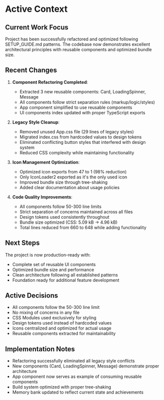 # Active Context

## Current Work Focus
Project has been successfully refactored and optimized following SETUP_GUIDE.md patterns. The codebase now demonstrates excellent architectural principles with reusable components and optimized bundle size.

## Recent Changes
1. **Component Refactoring Completed**:
   - Extracted 3 new reusable components: Card, LoadingSpinner, Message
   - All components follow strict separation rules (markup/logic/styles)
   - App component simplified to use reusable components
   - UI components index updated with proper TypeScript exports

2. **Legacy Style Cleanup**:
   - Removed unused App.css file (29 lines of legacy styles)
   - Migrated index.css from hardcoded values to design tokens
   - Eliminated conflicting button styles that interfered with design system
   - Reduced CSS complexity while maintaining functionality

3. **Icon Management Optimization**:
   - Optimized icon exports from 47 to 1 (98% reduction)
   - Only IconLoader2 exported as it's the only used icon
   - Improved bundle size through tree-shaking
   - Added clear documentation about usage policies

4. **Code Quality Improvements**:
   - All components follow 50-300 line limits
   - Strict separation of concerns maintained across all files
   - Design tokens used consistently throughout
   - Bundle size optimized (CSS: 5.09 kB → 4.96 kB)
   - Total lines reduced from 660 to 648 while adding functionality

## Next Steps
The project is now production-ready with:
- Complete set of reusable UI components
- Optimized bundle size and performance
- Clean architecture following all established patterns
- Foundation ready for additional feature development

## Active Decisions
- All components follow the 50-300 line limit
- No mixing of concerns in any file
- CSS Modules used exclusively for styling
- Design tokens used instead of hardcoded values
- Icons centralized and optimized for actual usage
- Reusable components extracted for maintainability

## Implementation Notes
- Refactoring successfully eliminated all legacy style conflicts
- New components (Card, LoadingSpinner, Message) demonstrate proper architecture
- App component now serves as example of consuming reusable components
- Build system optimized with proper tree-shaking
- Memory bank updated to reflect current state and achievements
